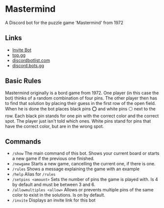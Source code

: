 # Mastermind
A Discord bot for the puzzle game 'Mastermind' from 1972

## Links
- [Invite Bot](https://discord.com/api/oauth2/authorize?client_id=830490572765790220&permissions=10304&scope=bot%20applications.commands)
- [top.gg](https://top.gg/bot/830490572765790220)
- [discordbotlist.com](https://discordbotlist.com/bots/mastermind)
- [discord.bots.gg](https://discord.bots.gg/bots/830490572765790220)

## Basic Rules
Mastermind originally is a bord game from 1972. One player (in this case the bot) thinks of a random combination of four pins. The other player then has to find that solution by placing their guess in the first row of the open field. When he is done the bot places black pins ⭕ and white pins ⚪ next to the row. Each black pin stands for one pin with the correct color and the correct spot. The player just isn't told which ones. White pins stand for pins that have the correct color, but are in the wrong spot.

## Commands
- `/show` The main command of this bot. Shows your current board or starts a new game if the previous one finished.
- `/newgame` Starts a new game, cancelling the current one, if there is one.
- `/rules` Shows a message explaining the game with an example
- `/help` Alias for `/rules`
- `/setpins <amount>` Sets the number of pins the game is played with. Is 4 by default and must be between 3 and 6.
- `/allowmultiples <allow>` Allows or prevents multiple pins of the same color to exist in the solutions. Is on by default.
- `/invite` Displays an invite link for this bot
